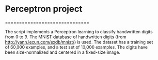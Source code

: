 # Perceptron project
==============================

The script implements a Perceptron learning to classify handwritten digits from 0 to 9. The MNIST database of handwritten digits (from http://yann.lecun.com/exdb/mnist/) is used. The dataset has a training set of 60,000 examples, and a test set of 10,000 examples. The digits have been size-normalized and centered in a fixed-size image.

